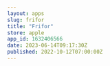```yaml
---
layout: apps
slug: frifor
title: "Frifor"
store: apple
app_id: 1632406566
date: 2023-06-14T09:17:30Z
published: 2022-10-12T07:00:00Z
---
```

